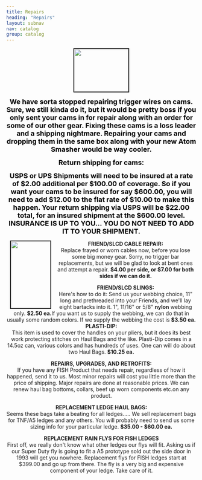 ```yaml
---
title: Repairs
heading: "Repairs"
layout: subnav
nav: catalog
group: catalog
---
```


<p class="lead">
</p>

<div align="center">
    <center>
        <a href="{{ "/pics/friendpackage.jpeg" | prepend: site.baseurl }}" target="_self"><b><font size="+2"><img src="{{ "/pics/friendpackageTN.jpeg" | prepend: site.baseurl }}" width="144" height="113" align="BOTTOM" border="2" naturalsizeflag="3"></font></b></a>
    </center>
    <p></p>
    <p><b><font color="#000000" size="+1">We have sorta stopped repairing 
            trigger wires on cams. Sure, we still kinda do it, but it would be 
            pretty boss if you only sent your cams in for repair along with an 
            order for some of our other gear. Fixing these cams is a loss leader 
            and a shipping nightmare. Repairing your cams and dropping them in 
            the same box along with your new Atom Smasher would be way cooler.</font></b>
    </p>
    <p>
    </p>
    <center>
        <font color="#000000"><b><font size="+1">Return shipping for cams:</font></b> 
        </font>
        <font color="#FF9900"></font>
    </center>
    <p></p>
    <p>
    </p>
    <center>
        <font color="#FF9900"><b><font color="#000000" size="+1">USPS or 
              UPS Shipments will need to be insured at a rate of $2.00 additional 
              per $100.00 of coverage. So if you want your cams to be insured 
              for say $600.00, you will need to add $12.00 to the flat rate of 
              $10.00 to make this happen. Your return shipping via USPS will be 
              $22.00 total, for an insured shipment at the $600.00 level. INSURANCE 
              IS UP TO YOU... YOU DO NOT NEED TO ADD IT TO YOUR SHIPMENT.</font></b>
        </font>
        <font color="#000000"><b><font size="+1"><br>
              </font></b>
        </font><b><font color="#ff0000" size="+1"> </font></b> 
    </center>
    <p></p>
    <p>
        <img src="{{ "/pics/oopsie.gif" | prepend: site.baseurl }}" align="LEFT" width="105" height="177" hspace="10" naturalsizeflag="3" border="2">
        <strong>FRIEND/SLCD CABLE REPAIR:</strong>
        <br>Replace frayed or worn cables now, before you lose some big money gear. Sorry, no trigger bar replacements, but we will be glad to look at bent ones and attempt a repair.
        <strong>$4.00 per side, or $7.00 for both sides if we can do it.</strong>
    </p>
    <p>
        <strong>FRIEND/SLCD SLINGS:</strong>
        <br>Here's how to do it: Send us your webbing choice, 11" long and prethreaded into your Friends, and we'll lay eight bartacks into it. 1", 11/16" or 5/8" <b>nylon</b> webbing only.
        <strong>$2.50 ea.</strong>If you want us to supply the webbing, we can do that in usually some random colors. If we supply the webbing the cost is
        <b>$3.50 ea. </b>
        <br clear="ALL">
        <strong>PLASTI-DIP:</strong>
        <br>This item is used to cover the handles on your pliers, but it does its best work protecting stitches on Haul Bags and the like. Plasti-Dip comes in a 14.5oz can, various colors and has hundreds of uses. One can will do about two Haul Bags.
        <strong>$10.25 ea.</strong>
    </p>
    <p><b><strong>REPAIRS, UPGRADES, AND RETROFITS:</strong></b>
        <br>If you have any FISH Product that needs repair, regardless of how it happened, send it to us. Most minor repairs will cost you little more than the price of shipping. Major repairs are done at reasonable prices. We can renew haul bag bottoms, collars, beef up worn components etc.on any product.</p>
    <p><b>REPLACEMENT LEDGE HAUL BAGS:<br>
            </b>Seems these bags take a beating for all ledges..... We sell replacement bags for TNF/A5 ledges and any others. You will probably need to send us some sizing info for your particular ledge. <b>$35.00 - $60.00 
            ea.</b>
    </p>
    <p><b>REPLACEMENT RAIN FLYS FOR FISH LEDGES<br>
            </b>First off, we really don't know what other ledges our flys will fit. Asking us if our Super Duty fly is going to fit a A5 prototype sold out the side door in 1993 will get you nowhere. Replacement flys for FISH ledges start at $399.00 and go up from there. The fly is a very big and expensive component of your ledge. Take care of it.</p>

</div>

